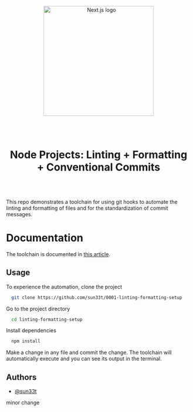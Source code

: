 <div align="center">
  <a href="https://www.suneet.codes/articles/linting-formatting-setup">
    <picture>
      <img alt="Next.js logo" src="https://res.cloudinary.com/suneet-codes/image/upload/v1738314003/suneet-codes/articles/linting-formatting-node_dsdot4.jpg" height="300">
    </picture>
  </a>
  <h1 style="padding-top:50px;padding-bottom:50px;" >Node Projects: Linting + Formatting + Conventional Commits</h1>

</div>

This repo demonstrates a toolchain for using git hooks to automate the linting and formatting of files and for the standardization of commit messages.

# Documentation

The toolchain is documented in [this article](https://suneet.codes/articles/linting-formatting-setup).

## Usage

To experience the automation, clone the project

```bash
  git clone https://github.com/sun33t/0001-linting-formatting-setup
```

Go to the project directory

```bash
  cd linting-formatting-setup
```

Install dependencies

```bash
  npm install
```

Make a change in any file and commit the change. The toolchain will automatically execute and you can see its output in the terminal.

## Authors

- [@sun33t](https://github.com/sun33t)

minor change
